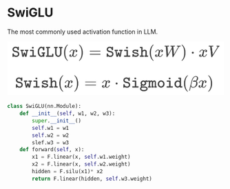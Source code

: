# SwiGLU



The most commonly used activation function in LLM.

![SwiGLU](/images/nlp/swish.jpg)



```python
class SwiGLU(nn.Module):
    def __init__(self, w1, w2, w3):
        super.__init__()
        self.w1 = w1
        self.w2 = w2
        slef.w3 = w3
    def forward(self, x):
        x1 = F.linear(x, self.w1.weight)
        x2 = F.linear(x, self.w2.weight)
        hidden = F.silu(x1)* x2
        return F.linear(hidden, self.w3.weight)

```
